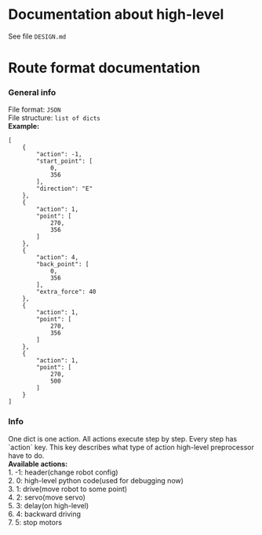 # Documentation about high-level
See file `DESIGN.md`
# Route format documentation

### General info
File format: `JSON` </br>
File structure: `list of dicts` </br>
<b>Example:</b></br>
```
[
    {
        "action": -1,
        "start_point": [
            0,
            356
        ],
        "direction": "E"
    },
    {
        "action": 1,
        "point": [
            270,
            356
        ]
    },
    {
        "action": 4,
        "back_point": [
            0,
            356
        ],
        "extra_force": 40
    },
    {
        "action": 1,
        "point": [
            270,
            356
        ]
    },
    {
        "action": 1,
        "point": [
            270,
            500
        ]
    }
]
```
### Info
<p>
One dict is one action. All actions execute step by step. Every step has `action` key. This key describes what type of action high-level preprocessor have to do.
</br><b>Available actions:</b> </br>
1. -1: header(change robot config) </br>
2. 0: high-level python code(used for debugging now)</br>
3. 1: drive(move robot to some point)</br>
4. 2: servo(move servo)</br>
5. 3: delay(on high-level)</br>
6. 4: backward driving</br>
7. 5: stop motors</br>
</p>

